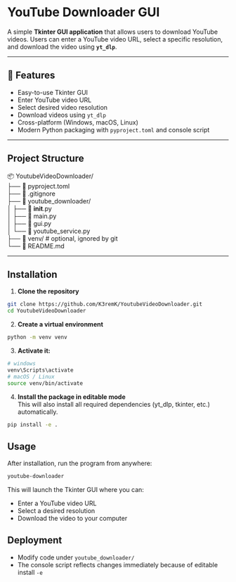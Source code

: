 # YouTube Downloader GUI

A simple **Tkinter GUI application** that allows users to download YouTube videos. Users can enter a YouTube video URL, select a specific resolution, and download the video using **`yt_dlp`**.

---

<h2>🧐 Features</h2>

* Easy-to-use Tkinter GUI
* Enter YouTube video URL
* Select desired video resolution
* Download videos using `yt_dlp`
* Cross-platform (Windows, macOS, Linux)
* Modern Python packaging with `pyproject.toml` and console script

---

## Project Structure

📦 YoutubeVideoDownloader/\
├── 📄 pyproject.toml\
├── 📄 .gitignore\
├── 📂 youtube_downloader/\
│   ├── 📄 __init__.py\
│   ├── 📄 main.py\
│   ├── 📄 gui.py\
│   └── 📄 youtube_service.py\
├── 📂 venv/ # optional, ignored by git\
└── 📄 README.md

---

## Installation

1. **Clone the repository**

```bash
git clone https://github.com/K3remK/YoutubeVideoDownloader.git
cd YoutubeVideoDownloader
```

2. **Create a virtual environment**
```bash
python -m venv venv
```
3. **Activate it:**
````bash
# windows
venv\Scripts\activate
# macOS / Linux
source venv/bin/activate
````
4. **Install the package in editable mode**\
This will also install all required dependencies (yt_dlp, tkinter, etc.) automatically.
````bash
pip install -e .
````

## Usage
After installation, run the program from anywhere:
```bash
youtube-downloader
```
This will launch the Tkinter GUI where you can:
* Enter a YouTube video URL
* Select a desired resolution
* Download the video to your computer

## Deployment
* Modify code under `youtube_downloader/`
* The console script reflects changes immediately because of editable install `-e`
